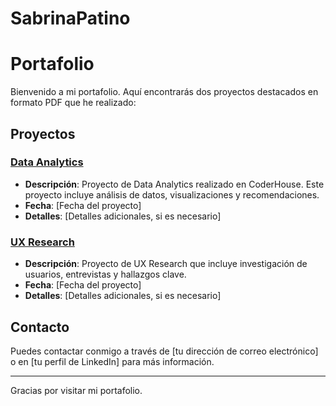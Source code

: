 # SabrinaPatino

# Portafolio

Bienvenido a mi portafolio. Aquí encontrarás dos proyectos destacados en formato PDF que he realizado:

## Proyectos

### [Data Analytics](IT-projects/data_analytics.pdf)
- **Descripción**: Proyecto de Data Analytics realizado en CoderHouse. Este proyecto incluye análisis de datos, visualizaciones y recomendaciones.
- **Fecha**: [Fecha del proyecto]
- **Detalles**: [Detalles adicionales, si es necesario]

### [UX Research](IT-projects/ux_research.pdf)
- **Descripción**: Proyecto de UX Research que incluye investigación de usuarios, entrevistas y hallazgos clave.
- **Fecha**: [Fecha del proyecto]
- **Detalles**: [Detalles adicionales, si es necesario]

## Contacto

Puedes contactar conmigo a través de [tu dirección de correo electrónico] o en [tu perfil de LinkedIn] para más información.

---

Gracias por visitar mi portafolio.


